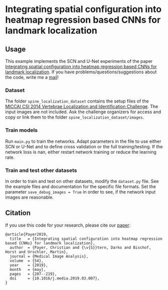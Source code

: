 # Integrating spatial configuration into heatmap regression based CNNs for landmark localization

## Usage
This example implements the SCN and U-Net experiments of the paper [Integrating spatial configuration into heatmap regression based CNNs for landmark localization](https://doi.org/10.1016/j.media.2019.03.007). If you have problems/questions/suggestions about the code, write me a [mail](mailto:christian.payer@gmx.net)!

### Dataset
The folder `spine_localization_dataset` contains the setup files of the [MICCAI CSI 2014 Vertebrae Localization and Identification Challenge](http://csi-workshop.weebly.com/challenges.html). The input images are not included. Ask the challenge organizers for access and copy or link them to the folder `spine_localization_dataset/images`.

### Train models
Run `main.py` to train the networks. Adapt parameters in the file to use either SCN or U-Net and to define cross validation or the full training/testing. If the network loss is nan, either restart network training or reduce the learning rate.

### Train and test other datasets
In order to train and test on other datasets, modify the `dataset.py` file. See the example files and documentation for the specific file formats. Set the parameter `save_debug_images = True` in order to see, if the network input images are reasonable.

## Citation
If you use this code for your research, please cite our [paper](https://doi.org/10.1016/j.media.2019.03.007):

```
@article{Payer2019,
  title   = {Integrating spatial configuration into heatmap regression based {CNNs} for landmark localization},
  author  = {Payer, Christian and {\v{S}}tern, Darko and Bischof, Horst and Urschler, Martin},
  journal = {Medical Image Analysis},
  volume  = {54},
  year    = {2019},
  month   = {may},
  pages   = {207--219},
  doi     = {10.1016/j.media.2019.03.007},
}
```

